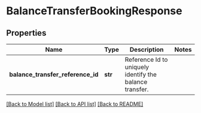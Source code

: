 # BalanceTransferBookingResponse

## Properties
Name | Type | Description | Notes
------------ | ------------- | ------------- | -------------
**balance_transfer_reference_id** | **str** | Reference Id to uniquely identify the balance transfer. | 

[[Back to Model list]](../README.md#documentation-for-models) [[Back to API list]](../README.md#documentation-for-api-endpoints) [[Back to README]](../README.md)

